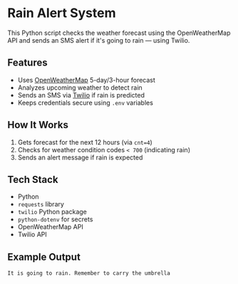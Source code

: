 # Rain Alert System

This Python script checks the weather forecast using the OpenWeatherMap API and sends an SMS alert if it's going to rain — using Twilio.

## Features

- Uses [OpenWeatherMap](https://openweathermap.org/forecast5) 5-day/3-hour forecast
- Analyzes upcoming weather to detect rain
- Sends an SMS via [Twilio](https://www.twilio.com/) if rain is predicted
- Keeps credentials secure using `.env` variables

## How It Works

1. Gets forecast for the next 12 hours (via `cnt=4`)
2. Checks for weather condition codes `< 700` (indicating rain)
3. Sends an alert message if rain is expected

## Tech Stack

- Python
- `requests` library
- `twilio` Python package
- `python-dotenv` for secrets
- OpenWeatherMap API
- Twilio API

## Example Output

```bash
It is going to rain. Remember to carry the umbrella
